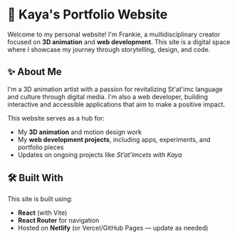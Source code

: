 # 🎨 Kaya's Portfolio Website

Welcome to my personal website! I'm Frankie, a multidisciplinary creator focused on **3D animation** and **web development**. This site is a digital space where I showcase my journey through storytelling, design, and code.

## ✨ About Me

I'm a 3D animation artist with a passion for revitalizing St'at'imc language and culture through digital media. I'm also a web developer, building interactive and accessible applications that aim to make a positive impact.

This website serves as a hub for:

- My **3D animation** and motion design work
- My **web development projects**, including apps, experiments, and portfolio pieces
- Updates on ongoing projects like _St’at’imcets with Kaya_

## 🛠️ Built With

This site is built using:

- **React** (with Vite)
- **React Router** for navigation
- Hosted on **Netlify** (or Vercel/GitHub Pages — update as needed)

#
